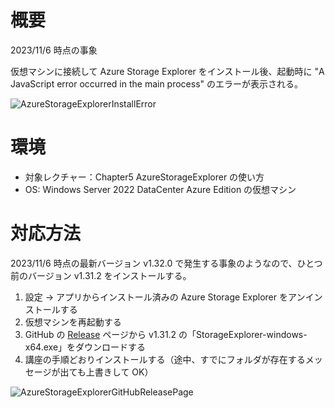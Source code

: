 # 概要

2023/11/6 時点の事象

仮想マシンに接続して Azure Storage Explorer をインストール後、起動時に "A JavaScript error occurred in the main process" のエラーが表示される。

![AzureStorageExplorerInstallError](https://github.com/m-oka-system/udemy-azure-iaas/assets/22112831/ed3a8a25-3042-4616-8d4e-7c21c7b0a30f)

# 環境

- 対象レクチャー：Chapter5 AzureStorageExplorer の使い方
- OS: Windows Server 2022 DataCenter Azure Edition の仮想マシン

# 対応方法

2023/11/6 時点の最新バージョン v1.32.0 で発生する事象のようなので、ひとつ前のバージョン v1.31.2 をインストールする。

1. 設定 → アプリからインストール済みの Azure Storage Explorer をアンインストールする
1. 仮想マシンを再起動する
1. GitHub の [Release](https://github.com/microsoft/AzureStorageExplorer/releases) ページから v1.31.2 の「StorageExplorer-windows-x64.exe」をダウンロードする
1. 講座の手順どおりインストールする（途中、すでにフォルダが存在するメッセージが出ても上書きして OK）

![AzureStorageExplorerGitHubReleasePage](https://github.com/m-oka-system/udemy-azure-iaas/assets/22112831/3293c6aa-1b91-45f5-82f7-959ab9e9938e)
